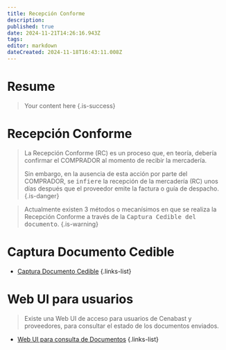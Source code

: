 ```yaml
---
title: Recepción Conforme
description: 
published: true
date: 2024-11-21T14:26:16.943Z
tags: 
editor: markdown
dateCreated: 2024-11-18T16:43:11.008Z
---
```


# Resume
> Your content here
{.is-success}


# Recepción Conforme

> La Recepción Conforme (RC) es un proceso que, en teoría, debería confirmar el COMPRADOR al momento de recibir la mercadería.
> 
> Sin embargo, en la ausencia de esta acción por parte del COMPRADOR, se <kbd>infiere</kbd> la recepción de la mercadería (RC) unos días después que el proveedor emite la factura o guía de despacho.
{.is-danger}


> Actualmente existen 3 métodos o mecanísimos en que se realiza la Recepción Conforme a través de la <kbd>Captura Cedible del documento</kbd>.
{.is-warning}

# Captura Documento Cedible

- [Captura Documento Cedible](captura-documento-cedible)
{.links-list}

# Web UI para usuarios

> Existe una Web UI de acceso para usuarios de Cenabast y proveedores, para consultar el estado de los documentos enviados. 

- [Web UI para consulta de Documentos](web-ui-consulta-documentos)
{.links-list}
